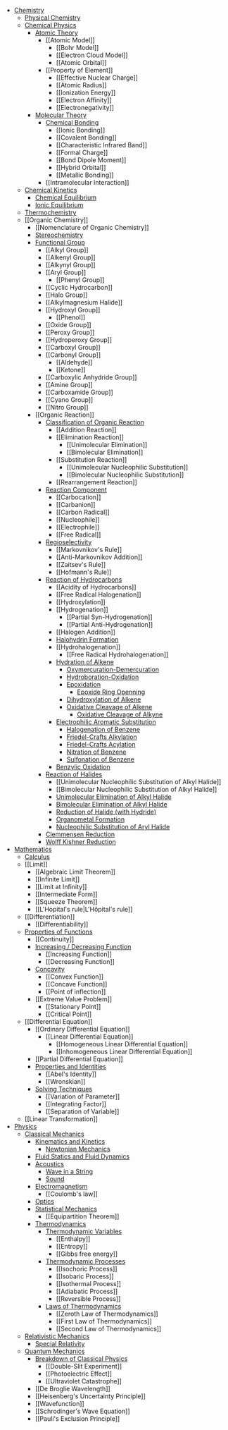 - [Chemistry]()
    - [Physical Chemistry]()
    - [Chemical Physics]()
        - [Atomic Theory]()
	        - [[Atomic Model]]
	            - [[Bohr Model]]
	            - [[Electron Cloud Model]]
	            - [[Atomic Orbital]]
	        - [[Property of Element]]
	            - [[Effective Nuclear Charge]]
	            - [[Atomic Radius]]
	            - [[Ionization Energy]]
	            - [[Electron Affinity]]
	            - [[Electronegativity]]
        - [Molecular Theory]()
	        - [Chemical Bonding]()
	            - [[Ionic Bonding]]
	            - [[Covalent Bonding]]
	            - [[Characteristic Infrared Band]]
	            - [[Formal Charge]]
	            - [[Bond Dipole Moment]]
	            - [[Hybrid Orbital]]
	            - [[Metallic Bonding]]
	        - [[Intramolecular Interaction]]
    - [Chemical Kinetics]()
        - [Chemical Equilibrium]()
        - [Ionic Equilibrium]()
    - [Thermochemistry]()
    - [[Organic Chemistry]]
	    - [[Nomenclature of Organic Chemistry]]
	    - [Stereochemistry]()
	    - [Functional Group]()
	        - [[Alkyl Group]]
	        - [[Alkenyl Group]]
	        - [[Alkynyl Group]]
	        - [[Aryl Group]]
		        - [[Phenyl Group]]
	        - [[Cyclic Hydrocarbon]]
	        - [[Halo Group]]
	        - [[Alkylmagnesium Halide]]
	        - [[Hydroxyl Group]]
		        - [[Phenol]]
	        - [[Oxide Group]]
	        - [[Peroxy Group]]
	        - [[Hydroperoxy Group]]
	        - [[Carboxyl Group]]
	        - [[Carbonyl Group]]
		        - [[Aldehyde]]
		        - [[Ketone]]
	        - [[Carboxylic Anhydride Group]]
	        - [[Amine Group]]
	        - [[Carboxamide Group]]
	        - [[Cyano Group]]
	        - [[Nitro Group]]
	    - [[Organic Reaction]]
	        - [Classification of Organic Reaction]()
		        - [[Addition Reaction]]
		        - [[Elimination Reaction]]
		            - [[Unimolecular Elimination]]
		            - [[Bimolecular Elimination]]
		        - [[Substitution Reaction]]
		            - [[Unimolecular Nucleophilic Substitution]]
		            - [[Bimolecular Nucleophilic Substitution]]
		        - [[Rearrangement Reaction]]
	        - [Reaction Component]()
		        - [[Carbocation]]
		        - [[Carbanion]]
		        - [[Carbon Radical]]
		        - [[Nucleophile]]
		        - [[Electrophile]]
		        - [[Free Radical]]
	        - [Regioselectivity]()
		        - [[Markovnikov's Rule]]
		        - [[Anti-Markovnikov Addition]]
		        - [[Zaitsev's Rule]]
		        - [[Hofmann's Rule]]
	        - [Reaction of Hydrocarbons]()
		        - [[Acidity of Hydrocarbons]]
		        - [[Free Radical Halogenation]]
		        - [[Hydroxylation]]
		        - [[Hydrogenation]]
		            - [[Partial Syn-Hydrogenation]]
		            - [[Partial Anti-Hydrogenation]]
		        - [[Halogen Addition]]
		        - [Halohydrin Formation]()
		        - [[Hydrohalogenation]]
		            - [[Free Radical Hydrohalogenation]]
		        - [Hydration of Alkene]()
		            - [Oxymercuration-Demercuration]()
		            - [Hydroboration-Oxidation]()
			        - [Epoxidation]()
			            - [Epoxide Ring Openning]()
			        - [Dihydroxylation of Alkene]()
			        - [Oxidative Cleavage of Alkene]()
			            - [Oxidative Cleavage of Alkyne]()
		        - [Electrophilic Aromatic Substitution]()
		            - [Halogenation of Benzene]()
		            - [Friedel-Crafts Alkylation]()
		            - [Friedel-Crafts Acylation]()
		            - [Nitration of Benzene]()
		            - [Sulfonation of Benzene]()
		        - [Benzylic Oxidation]()
	        - [Reaction of Halides]()
		        - [[Unimolecular Nucleophilic Substitution of Alkyl Halide]]
		        - [[Bimolecular Nucleophilic Substitution of Alkyl Halide]]
		        - [Unimolecular Elimination of Alkyl Halide]()
		        - [Bimolecular Elimination of Alkyl Halide]()
		        - [Reduction of Halide (with Hydride)]()
		        - [Organometal Formation]()
		        - [Nucleophilic Substitution of Aryl Halide]()
	        - [Clemmensen Reduction]()
	        - [Wolff Kishner Reduction]()
- [Mathematics]()
    - [Calculus]()
    - [[Limit]]
        - [[Algebraic Limit Theorem]]
        - [[Infinite Limit]]
        - [[Limit at Infinity]]
        - [[Intermediate Form]]
        - [[Squeeze Theorem]]
        - [[L'Hopital's rule|L'Hôpital's rule]]
    - [[Differentiation]]
        - [[Differentiability]]
    - [Properties of Functions]()
        - [[Continuity]]
        - [Increasing / Decreasing Function]()
	        - [[Increasing Function]]
	        - [[Decreasing Function]]
        - [Concavity]()
	        - [[Convex Function]]
	        - [[Concave Function]]
	        - [[Point of inflection]]
        - [[Extreme Value Problem]]
	        - [[Stationary Point]]
	        - [[Critical Point]]
    - [[Differential Equation]]
        - [[Ordinary Differential Equation]]
	        - [[Linear Differential Equation]]
	            - [[Homogeneous Linear Differential Equation]]
	            - [[Inhomogeneous Linear Differential Equation]]
		- [[Partial Differential Equation]]
        - [Properties and Identities]()
	        - [[Abel's Identity]]
	        - [[Wronskian]]
        - [Solving Techniques]()
	        - [[Variation of Parameter]]
	        - [[Integrating Factor]]
	        - [[Separation of Variable]]
    - [[Linear Transformation]]
- [Physics]()
    - [Classical Mechanics]()
	    - [Kinematics and Kinetics]()
	        - [Newtonian Mechanics]()
	    - [Fluid Statics and Fluid Dynamics]()
	    - [Acoustics]()
	        - [Wave in a String]()
	        - [Sound]()
	    - [Electromagnetism]()
		    - [[Coulomb's law]]
	    - [Optics]()
	    - [Statistical Mechanics]()
	        - [[Equipartition Theorem]]
	    - [Thermodynamics]()
	        - [Thermodynamic Variables]()
		        - [[Enthalpy]]
		        - [[Entropy]]
		        - [[Gibbs free energy]]
	        - [Thermodynamic Processes]()
		        - [[Isochoric Process]]
		        - [[Isobaric Process]]
		        - [[Isothermal Process]]
		        - [[Adiabatic Process]]
		        - [[Reversible Process]]
	        - [Laws of Thermodynamics]()
		        - [[Zeroth Law of Thermodynamics]]
		        - [[First Law of Thermodynamics]]
		        - [[Second Law of Thermodynamics]]
    - [Relativistic Mechanics]()
	    - [Special Relativity]()
    - [Quantum Mechanics]()
	    - [Breakdown of Classical Physics]()
	        - [[Double-Slit Experiment]]
	        - [[Photoelectric Effect]]
	        - [[Ultraviolet Catastrophe]]
	    - [[De Broglie Wavelength]]
	    - [[Heisenberg's Uncertainty Principle]]
	    - [[Wavefunction]]
	    - [[Schrodinger's Wave Equation]]
	    - [[Pauli's Exclusion Principle]]
